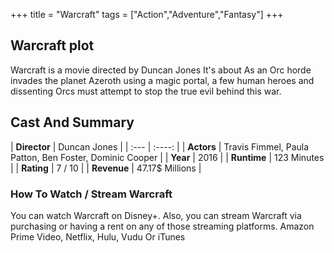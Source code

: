 +++
title = "Warcraft"
tags = ["Action","Adventure","Fantasy"]
+++
## Warcraft plot
Warcraft is a movie directed by Duncan Jones It's about As an Orc horde invades the planet Azeroth using a magic portal, a few human heroes and dissenting Orcs must attempt to stop the true evil behind this war.
## Cast And Summary
| **Director**      | Duncan Jones |
    | :---        |    :----:   |
    |  **Actors** | Travis Fimmel, Paula Patton, Ben Foster, Dominic Cooper |
    | **Year**   | 2016    |
    |  **Runtime** | 123 Minutes |
    |  **Rating** | 7 / 10 | 
    |  **Revenue** | 47.17$ Millions |
### How To Watch / Stream Warcraft
You can watch Warcraft on Disney+.
Also, you can stream Warcraft via purchasing or having a rent on any of those streaming platforms.
Amazon Prime Video, Netflix, Hulu, Vudu Or iTunes